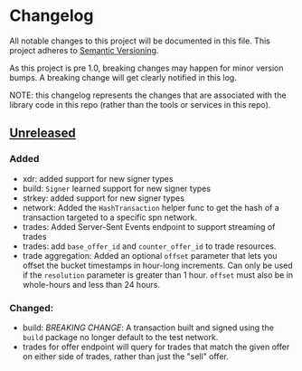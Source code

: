 # Changelog

All notable changes to this project will be documented in this
file.  This project adheres to [Semantic Versioning](http://semver.org/).

As this project is pre 1.0, breaking changes may happen for minor version
bumps.  A breaking change will get clearly notified in this log.

NOTE:  this changelog represents the changes that are associated with the library code in this repo (rather than the tools or services in this repo).  

## [Unreleased]

### Added

- xdr: added support for new signer types
- build: `Signer` learned support for new signer types
- strkey: added support for new signer types
- network:  Added the `HashTransaction` helper func to get the hash of a transaction targeted to a specific spn network.
- trades: Added Server-Sent Events endpoint to support streaming of trades
- trades: add `base_offer_id` and `counter_offer_id` to trade resources.
- trade aggregation: Added an optional `offset` parameter that lets you offset the bucket timestamps in hour-long increments. Can only be used if the `resolution` parameter is greater than 1 hour. `offset` must also be in whole-hours and less than 24 hours.


### Changed:

- build: _BREAKING CHANGE_:  A transaction built and signed using the `build` package no longer default to the test network.
- trades for offer endpoint will query for trades that match the given offer on either side of trades, rather than just the "sell" offer.

[Unreleased]: https://github.com/spn/go/commits/master